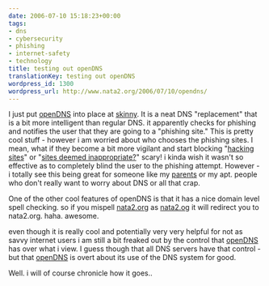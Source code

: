 ```yaml
---
date: 2006-07-10 15:18:23+00:00
tags:
- dns
- cybersecurity
- phishing
- internet-safety
- technology
title: testing out openDNS
translationKey: testing out openDNS
wordpress_id: 1300
wordpress_url: http://www.nata2.org/2006/07/10/opendns/
---
```


I just put <a href="http://www.opendns.com">openDNS</a> into place at <a href="http://www.skinnycorp.com">skinny</a>. It is a neat DNS "replacement" that is a bit more intelligent than regular DNS. it apparently checks for phishing and notifies the user that they are going to a "phishing site." This is pretty cool stuff - however i am worried about who chooses the phishing sites. I mean, what if they become a bit more vigilant and start blocking "<a href="https://web.archive.org/web/20030814003134/http://www.nata2.info//?path=misc%2Ftextfiles">hacking sites</a>" or "<a href="https://web.archive.org/web/20030814003134/http://www.nata2.info//?path=pictures%2FIncoming&img=screenshot_BLOCKED.jpg">sites deemed inappropriate?</a>" scary! i kinda wish it wasn't so effective as to completely blind the user to the phishing attempt. However - i totally see this being great for someone like my <a href="http://reedbooks.org">parents</a> or my apt. people who don't really want to worry about DNS or all that crap.

One of the other cool features of openDNS is that it has a nice domain level spell checking. so if you mispell <a href="http://nata2.org">nata2.org</a> as <a href="http://nata2.og">nata2.og</a> it will redirect you to nata2.org. haha. awesome.

even though it is really cool and potentially very very helpful for not as savvy internet users i am still a bit freaked out by the control that <a href="http://www.opendns.com">openDNS</a> has over what i view. I guess though that all DNS servers have that control -but that <a href="http://www.opendns.com">openDNS</a> is overt about its use of the DNS system for good.

Well. i will of course chronicle how it goes..